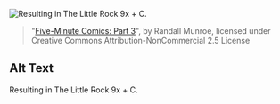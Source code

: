 ![Resulting in The Little Rock 9x + C.](https://imgs.xkcd.com/comics/five_minute_comics_part_3.png)
> "[Five-Minute Comics: Part 3](https://xkcd.com/821/)", by Randall Munroe, licensed under Creative Commons Attribution-NonCommercial 2.5 License

## Alt Text
Resulting in The Little Rock 9x + C.
